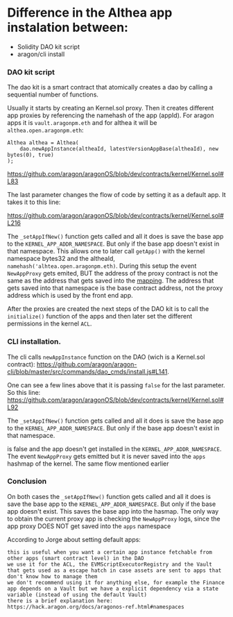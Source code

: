 # Difference in the Althea app instalation between:

 * Solidity DAO kit script
 * aragon/cli install

### DAO kit script

The dao kit is a smart contract that atomically creates a dao by calling a sequential number of functions.

Usually it starts by creating an Kernel.sol proxy. Then it creates different app proxies by referencing the namehash of the app (appId). For aragon apps it is `vault.aragonpm.eth` and for althea it will be `althea.open.aragonpm.eth`:

```
Althea althea = Althea(
    dao.newAppInstance(altheaId, latestVersionAppBase(altheaId), new bytes(0), true)
);
```
https://github.com/aragon/aragonOS/blob/dev/contracts/kernel/Kernel.sol#L83

The last parameter changes the flow of code by setting it as a default app. It takes it to this line:

https://github.com/aragon/aragonOS/blob/dev/contracts/kernel/Kernel.sol#L216

The `_setAppIfNew()` function gets called and all it does is save the base app to the `KERNEL_APP_ADDR_NAMESPACE`. But only if the base app doesn't exist in that namespace. This allows one to later call `getApp()` with the kernel namespace bytes32 and the altheaId, `namehash('alhtea.open.aragonpm.eth)`. During this setup the event `NewAppProxy` gets emited, BUT the address of the proxy contract is not the same as the address that gets saved into the [mapping](https://github.com/aragon/aragonOS/blob/dev/contracts/kernel/Kernel.sol#L88-L89). The address that gets saved into that namespace is the base contract address, not the proxy address which is used by the front end app.

After the proxies are created the next steps of the DAO kit is to call the `initialize()` function of the apps and then later set the different permissions in the kernel `ACL`.

### CLI installation.

The cli calls `newAppInstance` function on the DAO (wich is a Kernel.sol contract): https://github.com/aragon/aragon-cli/blob/master/src/commands/dao_cmds/install.js#L141. 

One can see a few lines above that it is passing `false` for the last parameter. So this line: https://github.com/aragon/aragonOS/blob/dev/contracts/kernel/Kernel.sol#L92

The `_setAppIfNew()` function gets called and all it does is save the base app to the `KERNEL_APP_ADDR_NAMESPACE`. But only if the base app doesn't exist in that namespace.

is false and the app doesn't get installed in the `KERNEL_APP_ADDR_NAMESPACE`. The event `NewAppProxy` gets emitted but it is never saved into the `apps` hashmap of the kernel. The same flow mentioned earlier

### Conclusion

On both cases the `_setAppIfNew()` function gets called and all it does is save the base app to the `KERNEL_APP_ADDR_NAMESPACE`. But only if the base app doesn't exist. This saves the base app into the hasmap. The only way to obtain the current proxy app is checking the `NewAppProxy` logs, since the app proxy DOES NOT get saved into the `apps` namespace

According to Jorge about setting default apps:
```
this is useful when you want a certain app instance fetchable from other apps (smart contract level) in the DAO
we use it for the ACL, the EVMScriptExecutorRegistry and the Vault that gets used as a escape hatch in case assets are sent to apps that don't know how to manage them
we don't recommend using it for anything else, for example the Finance app depends on a Vault but we have a explicit dependency via a state variable (instead of using the default Vault)
there is a brief explanation here: https://hack.aragon.org/docs/aragonos-ref.html#namespaces 
```